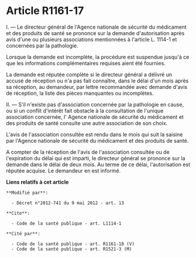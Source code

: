 # Article R1161-17

I. ― Le directeur général de l'Agence nationale de sécurité du médicament et des produits de santé se prononce sur la demande
d'autorisation après avis d'une ou plusieurs associations mentionnées à l'article L. 1114-1 et concernées par la pathologie. 

Lorsque la demande est incomplète, la procédure est suspendue jusqu'à ce que les informations complémentaires requises aient
été fournies. 

La demande est réputée complète si le directeur général a délivré un accusé de réception ou n'a pas fait connaître, dans le
délai d'un mois après sa réception, au demandeur, par lettre recommandée avec demande d'avis de réception, la liste des
pièces manquantes ou incomplètes. 

II. ― S'il n'existe pas d'association concernée par la pathologie en cause, ou si un conflit d'intérêt fait obstacle à la
consultation de l'unique association concernée, l' Agence nationale de sécurité du médicament et des produits de santé
consulte une autre association de son choix. 

L'avis de l'association consultée est rendu dans le mois qui suit la saisine par l'Agence nationale de sécurité du médicament
et des produits de santé. 

A compter de la réception de l'avis de l'association consultée ou de l'expiration du délai qui est imparti, le directeur
général se prononce sur la demande dans le délai de deux mois. Au terme de ce délai, l'autorisation est réputée acquise. Le
demandeur en est informé.

**Liens relatifs à cet article**

	**Modifié par**:

	  - Décret n°2012-741 du 9 mai 2012 - art. 13

	**Cite**:

	  - Code de la santé publique - art. L1114-1

	**Cité par**:

	  - Code de la santé publique - art. R1161-18 (V)
	  - Code de la santé publique - art. R1521-3 (M)
